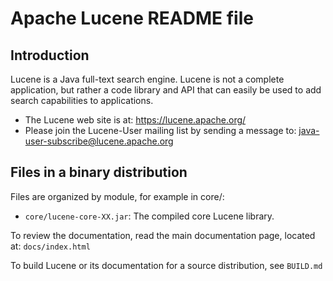 # Apache Lucene README file

## Introduction

Lucene is a Java full-text search engine.  Lucene is not a complete
application, but rather a code library and API that can easily be used
to add search capabilities to applications.

 * The Lucene web site is at: https://lucene.apache.org/
 * Please join the Lucene-User mailing list by sending a message to:
   java-user-subscribe@lucene.apache.org

## Files in a binary distribution

Files are organized by module, for example in core/:

* `core/lucene-core-XX.jar`:
  The compiled core Lucene library.

To review the documentation, read the main documentation page, located at:
`docs/index.html`

To build Lucene or its documentation for a source distribution, see `BUILD.md`
